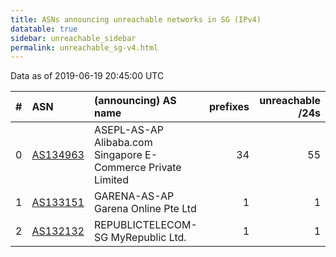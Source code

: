 ```yaml
---
title: ASNs announcing unreachable networks in SG (IPv4)
datatable: true
sidebar: unreachable_sidebar
permalink: unreachable_sg-v4.html
---
```


Data as of 2019-06-19 20:45:00 UTC


<div class="datatable-begin"></div>

|   # | ASN                                      | (announcing) AS name                                         |   prefixes |   unreachable /24s |
|----:|:-----------------------------------------|:-------------------------------------------------------------|-----------:|-------------------:|
|   0 | [AS134963](unreachable_AS134963-v4.html) | ASEPL-AS-AP Alibaba.com Singapore E-Commerce Private Limited |         34 |                 55 |
|   1 | [AS133151](unreachable_AS133151-v4.html) | GARENA-AS-AP Garena Online Pte Ltd                           |          1 |                  1 |
|   2 | [AS132132](unreachable_AS132132-v4.html) | REPUBLICTELECOM-SG MyRepublic Ltd.                           |          1 |                  1 |

<div class="datatable-end"></div>
